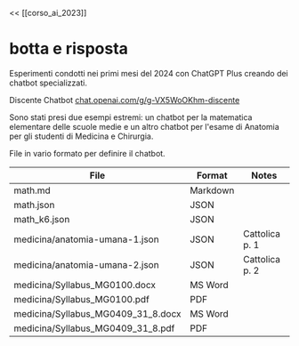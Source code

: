 << [[corso_ai_2023]]

# botta e risposta

Esperimenti condotti nei primi mesi del 2024 con ChatGPT Plus creando dei
chatbot specializzati.

Discente Chatbot
[chat.openai.com/g/g-VX5WoOKhm-discente](https://chat.openai.com/g/g-VX5WoOKhm-discente)

Sono stati presi due esempi estremi: un chatbot per la matematica elementare
delle scuole medie e un altro chatbot per l'esame di Anatomia per gli studenti
di Medicina e Chirurgia.

File in vario formato per definire il chatbot.

| File                               | Format   | Notes          |
| ---------------------------------- | -------- | -------------- |
| math.md                            | Markdown |                |
| math.json                          | JSON     |                |
| math_k6.json                       | JSON     |                |
| medicina/anatomia-umana-1.json     | JSON     | Cattolica p. 1 |
| medicina/anatomia-umana-2.json     | JSON     | Cattolica p. 2 |
| medicina/Syllabus_MG0100.docx      | MS Word  |                |
| medicina/Syllabus_MG0100.pdf       | PDF      |                |
| medicina/Syllabus_MG0409_31_8.docx | MS Word  |                |
| medicina/Syllabus_MG0409_31_8.pdf  | PDF      |                |


